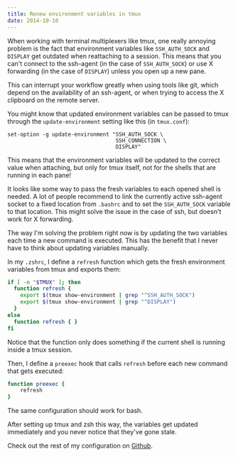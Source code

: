 ```yaml
---
title: Renew environment variables in tmux
date: 2014-10-10
---
```


When working with terminal multiplexers like tmux, one really annoying problem is the fact that environment variables like `SSH_AUTH_SOCK` and `DISPLAY` get outdated when reattaching to a session.
This means that you can't connect to the ssh-agent (in the case of `SSH_AUTH_SOCK`) or use X forwarding (in the case of `DISPLAY`) unless you open up a new pane.

This can interrupt your workflow greatly when using tools like git, which depend on the availability of an ssh-agent, or when trying to access the X clipboard on the remote server.

You might know that updated environment variables can be passed to tmux through the `update-environment` setting like this (in `tmux.conf`):

    set-option -g update-environment "SSH_AUTH_SOCK \
                                      SSH_CONNECTION \
                                      DISPLAY"

This means that the environment variables will be updated to the correct value when attaching, but only for tmux itself, not for the shells that are running in each pane!

It looks like some way to pass the fresh variables to each opened shell is needed.
A lot of people recommend to link the currently active ssh-agent socket to a fixed location from `.bashrc` and to set the `SSH_AUTH_SOCK` variable to that location.
This might solve the issue in the case of ssh, but doesn't work for X forwarding.

The way I'm solving the problem right now is by updating the two variables each time a new command is executed.
This has the benefit that I never have to think about updating variables manually.

In my `.zshrc`, I define a `refresh` function which gets the fresh environment variables from tmux and exports them:

```zsh
if [ -n "$TMUX" ]; then                                                                               
  function refresh {                                                                                
    export $(tmux show-environment | grep "^SSH_AUTH_SOCK")                                       
    export $(tmux show-environment | grep "^DISPLAY")                                             
  }                                                                                                 
else                                                                                                  
  function refresh { }                                                                              
fi
```

Notice that the function only does something if the current shell is running inside a tmux session.

Then, I define a `preexec` hook that calls `refresh` before each new command that gets executed:

```zsh
function preexec {                                                                                    
    refresh                                                                                           
}
```

The same configuration should work for bash.

After setting up tmux and zsh this way, the variables get updated immediately and you never notice that they've gone stale.

Check out the rest of my configuration on [Github](https://github.com/ibab/dotfiles/).

